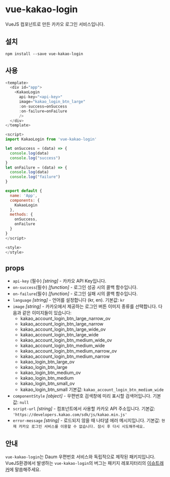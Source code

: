 # vue-kakao-login

VueJS 컴포넌트로 만든 카카오 로그인 서비스입니다.

## 설치

```shell
npm install --save vue-kakao-login
```

## 사용

```javascript
<template>
  <div id="app">
    <KakaoLogin
      api-key="<api-key>"
      image="kakao_login_btn_large"
      :on-success=onSuccess
      :on-failure=onFailure
      />
  </div>
</template>

<script>
import KakaoLogin from 'vue-kakao-login'

let onSuccess = (data) => {
  console.log(data)
  console.log("success")
}
let onFailure = (data) => {
  console.log(data)
  console.log("failure")
}

export default {
  name: 'App',
  components: {
    KakaoLogin
  },
  methods: {
    onSuccess,
    onFailure
  }
}
</script>

<style>
</style>
```

## props

- `api-key` (필수) _[string]_ - 카카오 API Key입니다.
- `on-success`(필수) _[function]_ - 로그인 성공 시의 콜백 함수입니다.
- `on-failure`(필수) _[function]_ - 로그인 실패 시의 콜백 함수입니다.
- `language` _[string]_ - 언어를 설정합니다 (kr, en). 기본값: `kr`
- `image` _[string]_ - 카카오에서 제공하는 로그인 버튼 이미지 종류를 선택합니다. 다음과 같은 이미지들이 있습니다:
  - kakao_account_login_btn_large_narrow_ov
  - kakao_account_login_btn_large_narrow
  - kakao_account_login_btn_large_wide_ov
  - kakao_account_login_btn_large_wide
  - kakao_account_login_btn_medium_wide_ov
  - kakao_account_login_btn_medium_wide
  - kakao_account_login_btn_medium_narrow_ov
  - kakao_account_login_btn_medium_narrow
  - kakao_login_btn_large_ov
  - kakao_login_btn_large
  - kakao_login_btn_medium_ov
  - kakao_login_btn_medium
  - kakao_login_btn_small_ov
  - kakao_login_btn_small
 기본값: `kakao_account_login_btn_medium_wide`
- `componentStyle` _[object]_ - 우편번호 검색창에 미리 표시할 검색어입니다. 기본값: `null`
- `script-url` _[string]_ - 컴포넌트에서 사용할 카카오 API 주소입니다. 기본값: `'https://developers.kakao.com/sdk/js/kakao.min.js'`
- `error-message` _[string]_ - 로드되지 않을 때 나타낼 에러 메시지입니다. 기본값: `현재 카카오 로그인 서비스를 이용할 수 없습니다. 잠시 후 다시 시도해주세요.`

## 안내

`vue-kakao-login`는 Daum 우편번호 서비스와 독립적으로 제작된 패키지입니다. VueJS환경에서 발생하는 `vue-kakao-login`의 버그는 패키지 레포지터리의 [이슈트래커](https://github.com/mango-tree/vue-kakao-login/issues)에 말씀해주세요.
